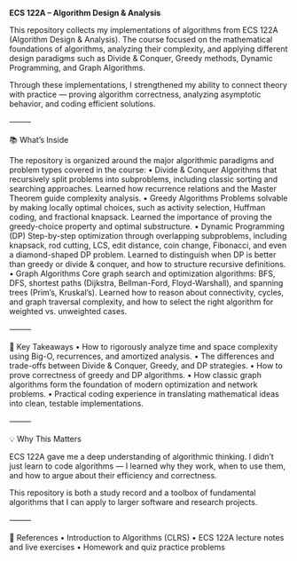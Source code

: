 **ECS 122A – Algorithm Design & Analysis**

This repository collects my implementations of algorithms from ECS 122A (Algorithm Design & Analysis).
The course focused on the mathematical foundations of algorithms, analyzing their complexity, and applying different design paradigms such as Divide & Conquer, Greedy methods, Dynamic Programming, and Graph Algorithms.

Through these implementations, I strengthened my ability to connect theory with practice — proving algorithm correctness, analyzing asymptotic behavior, and coding efficient solutions.

⸻

📚 What’s Inside

The repository is organized around the major algorithmic paradigms and problem types covered in the course:
	•	Divide & Conquer
Algorithms that recursively split problems into subproblems, including classic sorting and searching approaches.
Learned how recurrence relations and the Master Theorem guide complexity analysis.
	•	Greedy Algorithms
Problems solvable by making locally optimal choices, such as activity selection, Huffman coding, and fractional knapsack.
Learned the importance of proving the greedy-choice property and optimal substructure.
	•	Dynamic Programming (DP)
Step-by-step optimization through overlapping subproblems, including knapsack, rod cutting, LCS, edit distance, coin change, Fibonacci, and even a diamond-shaped DP problem.
Learned to distinguish when DP is better than greedy or divide & conquer, and how to structure recursive definitions.
	•	Graph Algorithms
Core graph search and optimization algorithms: BFS, DFS, shortest paths (Dijkstra, Bellman-Ford, Floyd-Warshall), and spanning trees (Prim’s, Kruskal’s).
Learned how to reason about connectivity, cycles, and graph traversal complexity, and how to select the right algorithm for weighted vs. unweighted cases.

⸻

🚀 Key Takeaways
	•	How to rigorously analyze time and space complexity using Big-O, recurrences, and amortized analysis.
	•	The differences and trade-offs between Divide & Conquer, Greedy, and DP strategies.
	•	How to prove correctness of greedy and DP algorithms.
	•	How classic graph algorithms form the foundation of modern optimization and network problems.
	•	Practical coding experience in translating mathematical ideas into clean, testable implementations.

⸻

💡 Why This Matters

ECS 122A gave me a deep understanding of algorithmic thinking.
I didn’t just learn to code algorithms — I learned why they work, when to use them, and how to argue about their efficiency and correctness.

This repository is both a study record and a toolbox of fundamental algorithms that I can apply to larger software and research projects.

⸻

📖 References
	•	Introduction to Algorithms (CLRS)
	•	ECS 122A lecture notes and live exercises
	•	Homework and quiz practice problems
